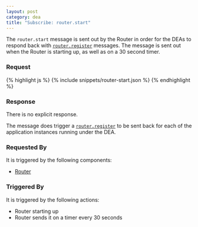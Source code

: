 ```yaml
---
layout: post
category: dea
title: "Subscribe: router.start"
---
```


The `router.start` message is sent out by the Router in order for
the DEAs to respond back with [`router.register`](/dea/publish-router-register)
messages. The message is sent out when the Router is starting up, as well as on
a 30 second timer.

### Request

<div class="js example">
{% highlight js %}
{% include snippets/router-start.json %}
{% endhighlight %}
</div>

### Response

There is no explicit response.

The message does trigger a [`router.register`](/dea/publish-router-register) to
be sent back for each of the application instances running under the DEA.

### Requested By

It is triggered by the following components:

* [Router](/router/publish-router-start)

### Triggered By

It is triggered by the following actions:

* Router starting up
* Router sends it on a timer every 30 seconds
